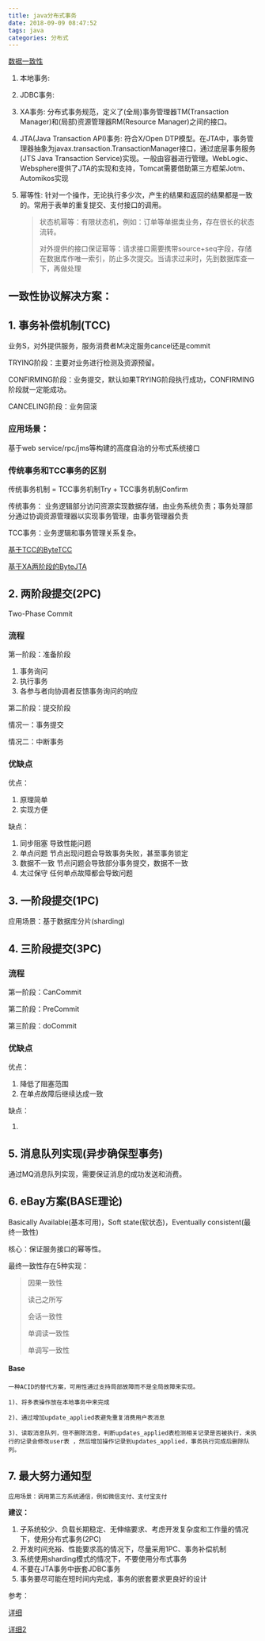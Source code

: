 ```yaml
---
title: java分布式事务
date: 2018-09-09 08:47:52
tags: java
categories: 分布式
---
```

[数据一致性](https://www.infoq.cn/article/solution-of-distributed-system-transaction-consistency)

1. 本地事务:

2. JDBC事务:

3. XA事务: 分布式事务规范，定义了(全局)事务管理器TM(Transaction Manager)和(局部)资源管理器RM(Resource Manager)之间的接口。

4. JTA(Java Transaction API)事务: 符合X/Open DTP模型。在JTA中，事务管理器抽象为javax.transaction.TransactionManager接口，通过底层事务服务(JTS Java Transaction Service)实现。一般由容器进行管理。WebLogic、Websphere提供了JTA的实现和支持，Tomcat需要借助第三方框架Jotm、Automikos实现

5. 幂等性: 针对一个操作，无论执行多少次，产生的结果和返回的结果都是一致的。常用于表单的重复提交、支付接口的调用。
	> 状态机幂等：有限状态机，例如：订单等单据类业务，存在很长的状态流转。
	>
	> 对外提供的接口保证幂等：请求接口需要携带source+seq字段，存储在数据库作唯一索引，防止多次提交。当请求过来时，先到数据库查一下，再做处理

<!-- more -->

## 一致性协议解决方案：


## 1. 事务补偿机制(TCC) ##

业务S，对外提供服务，服务消费者M决定服务cancel还是commit

TRYING阶段：主要对业务进行检测及资源预留。

CONFIRMING阶段：业务提交，默认如果TRYING阶段执行成功，CONFIRMING阶段就一定能成功。

CANCELING阶段：业务回滚

### 应用场景： ###

基于web service/rpc/jms等构建的高度自治的分布式系统接口

### 传统事务和TCC事务的区别 ###

传统事务机制 = TCC事务机制Try + TCC事务机制Confirm

传统事务： 业务逻辑部分访问资源实现数据存储，由业务系统负责；事务处理部分通过协调资源管理器以实现事务管理，由事务管理器负责

TCC事务：业务逻辑和事务管理关系复杂。

[基于TCC的ByteTCC](https://github.com/liuyangming/ByteTCC/)

[基于XA两阶段的ByteJTA](https://github.com/liuyangming/ByteJTA/)

## 2. 两阶段提交(2PC) ##

Two-Phase Commit

### 流程 ###

第一阶段：准备阶段

1. 事务询问
2. 执行事务
3. 各参与者向协调者反馈事务询问的响应

第二阶段：提交阶段

情况一：事务提交

情况二：中断事务

### 优缺点 ###

优点：

1. 原理简单
2. 实现方便

缺点：

1. 同步阻塞  导致性能问题
2. 单点问题  节点出现问题会导致事务失败，甚至事务锁定
3. 数据不一致  节点问题会导致部分事务提交，数据不一致
4. 太过保守  任何单点故障都会导致问题
	


## 3. 一阶段提交(1PC) ##

应用场景：基于数据库分片(sharding)

## 4. 三阶段提交(3PC) ##


### 流程 ###

第一阶段：CanCommit

第二阶段：PreCommit

第三阶段：doCommit

### 优缺点 ###

优点：

1. 降低了阻塞范围
2. 在单点故障后继续达成一致

缺点：

1.  


## 5. 消息队列实现(异步确保型事务) ##

通过MQ消息队列实现，需要保证消息的成功发送和消费。

## 6. eBay方案(BASE理论) ##

Basically Available(基本可用)，Soft state(软状态)，Eventually consistent(最终一致性)

核心：保证服务接口的幂等性。

最终一致性存在5种实现：

> 因果一致性
> 
> 读己之所写
> 
> 会话一致性
> 
> 单调读一致性
> 
> 单调写一致性

#### Base ####

	一种ACID的替代方案，可用性通过支持局部故障而不是全局故障来实现。

	1)、将多表操作放在本地事务中来完成

	2)、通过增加update_applied表避免重复消费用户表消息

	3)、读取消息队列，但不删除消息，判断updates_applied表检测相关记录是否被执行，未执行的记录会修改user表 ，然后增加操作记录到updates_applied，事务执行完成后删除队列。

## 7. 最大努力通知型 ##

	应用场景：调用第三方系统通信，例如微信支付、支付宝支付

	
**建议：**

1. 子系统较少、负载长期稳定、无伸缩要求、考虑开发复杂度和工作量的情况下，使用分布式事务(2PC)
2. 开发时间充裕、性能要求高的情况下，尽量采用1PC、事务补偿机制
3. 系统使用sharding模式的情况下，不要使用分布式事务
4. 不要在JTA事务中嵌套JDBC事务
5. 事务要尽可能在短时间内完成，事务的嵌套要求更良好的设计


参考：

[详细](https://blog.csdn.net/bluishglc/article/details/7612811)

[详细2](http://javaeye-mao.iteye.com/blog/1501726)